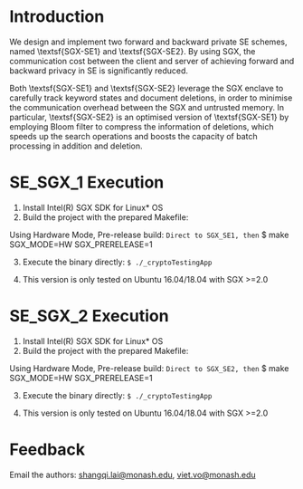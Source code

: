 # Introduction

We design and implement two forward and backward private SE schemes, named \textsf{SGX-SE1} and \textsf{SGX-SE2}. By using SGX, the  communication cost between the client and server of achieving forward and backward privacy in SE is significantly reduced. 

Both \textsf{SGX-SE1} and \textsf{SGX-SE2} leverage the SGX enclave to carefully track keyword states and document deletions, in order to minimise the communication overhead between the SGX and untrusted memory. In particular, \textsf{SGX-SE2} is an optimised version of \textsf{SGX-SE1} by employing Bloom filter to compress the information of deletions, which speeds up the search operations and  boosts the capacity of batch processing in addition and deletion.

# SE_SGX_1 Execution

1. Install Intel(R) SGX SDK for Linux* OS
2. Build the project with the prepared Makefile:

Using Hardware Mode, Pre-release build:
`
    Direct to SGX_SE1, then
`
    $ make SGX_MODE=HW SGX_PRERELEASE=1

3. Execute the binary directly:
`
    $ ./_cryptoTestingApp
`

4. This version is only tested on Ubuntu 16.04/18.04 with SGX >=2.0

# SE_SGX_2 Execution

1. Install Intel(R) SGX SDK for Linux* OS
2. Build the project with the prepared Makefile:


Using Hardware Mode, Pre-release build:
`
    Direct to SGX_SE2, then
`
    $ make SGX_MODE=HW SGX_PRERELEASE=1

3. Execute the binary directly:
`
    $ ./_cryptoTestingApp
`

4. This version is only tested on Ubuntu 16.04/18.04 with SGX >=2.0


# Feedback
Email the authors: shangqi.lai@monash.edu, viet.vo@monash.edu

